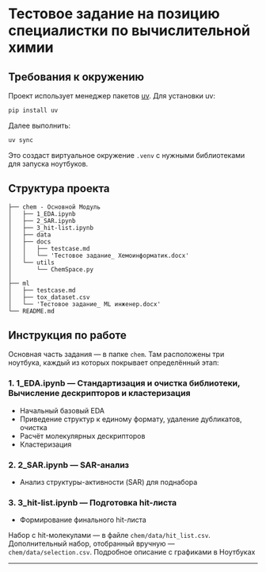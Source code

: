 # Тестовое задание на позицию специалистки по вычислительной химии

## Требования к окружению

Проект использует менеджер пакетов [uv](https://docs.astral.sh/uv/getting-started/installation/).
Для установки uv:

```bash
pip install uv
```

Далее выполнить:

```bash
uv sync
```

Это создаст виртуальное окружение `.venv` с нужными библиотеками для запуска ноутбуков.

## Структура проекта

```
├── chem - Основной Модуль
│   ├── 1_EDA.ipynb
│   ├── 2_SAR.ipynb
│   ├── 3_hit-list.ipynb
│   ├── data
│   ├── docs
│   │   ├── testcase.md
│   │   └── 'Тестовое задание_ Хемоинформатик.docx'
│   └── utils
│       └── ChemSpace.py
│ 
├── ml
│   ├── testcase.md
│   ├── tox_dataset.csv
│   └── 'Тестовое задание_ ML инженер.docx'
└── README.md
```

## Инструкция по работе

Основная часть задания — в папке `chem`.
Там расположены три ноутбука, каждый из которых покрывает определённый этап:

### 1. 1\_EDA.ipynb — Стандартизация и очистка библиотеки, Вычисление дескрипторов и кластеризация

* Начальный базовый EDA
* Приведение структур к единому формату, удаление дубликатов, очистка
* Расчёт молекулярных дескрипторов
* Кластеризация

### 2. 2\_SAR.ipynb — SAR-анализ


* Анализ структуры-активности (SAR) для поднабора

### 3. 3\_hit-list.ipynb — Подготовка hit-листа

* Формирование финального hit-листа

Набор с hit-молекулами — в файле `chem/data/hit_list.csv`.
Дополнительный набор, отобранный вручную — `chem/data/selection.csv`.
Подробное описание с графиками в Ноутбуках

---
